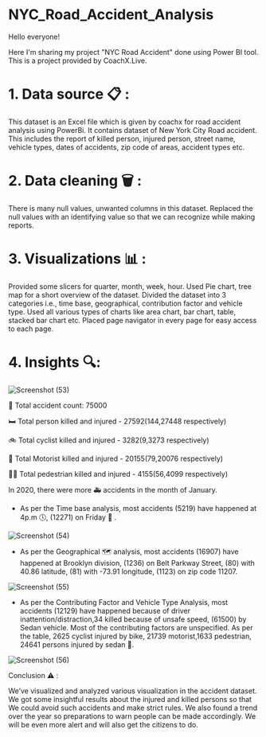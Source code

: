 # NYC_Road_Accident_Analysis

Hello everyone!

Here I'm sharing my project "NYC Road Accident" done using Power BI tool. This is a project provided by CoachX.Live.

# 1. Data source 📋 : 

This dataset is an Excel file which is given by coachx for road accident analysis using PowerBi. It contains dataset of New York City Road accident. This includes the report of killed person, injured person, street name, vehicle types, dates of accidents, zip code of areas, accident types etc.

# 2. Data cleaning 🗑 : 

There is many null values, unwanted columns in this dataset. Replaced the null values with an identifying value so that we can recognize while making reports.

# 3. Visualizations 📊 : 

Provided some slicers for quarter, month, week, hour. Used Pie chart, tree map for a short overview of the dataset. Divided the dataset into 3 categories i.e., time base, geographical, contribution factor and vehicle type. Used all various types of charts like area chart, bar chart, table, stacked bar chart etc. Placed page navigator in every page for easy access to each page.

# 4. Insights 🔍:

![Screenshot (53)](https://github.com/AnuskaSahu1996/NYC_Road_Accident_Analysis/assets/144818919/0592d935-3192-498f-aee8-10ca39e9cd13)

🛑 Total accident count: 75000

🛏 Total person killed and injured - 27592(144,27448 respectively)

🚲 Total cyclist killed and injured - 3282(9,3273 respectively)

🛵 Total Motorist killed and injured - 20155(79,20076 respectively)

🚶‍♂️ Total pedestrian killed and injured - 4155(56,4099 respectively)

In 2020, there were more 🚑 accidents in the month of January.

- As per the Time base analysis, most accidents (5219) have happened at 4p.m 🕔, (12271) on Friday 📅 .

![Screenshot (54)](https://github.com/AnuskaSahu1996/NYC_Road_Accident_Analysis/assets/144818919/9b83aa54-124b-47ee-8c80-81e1fdd6aaf4)


- As per the Geographical 🗺 analysis, most accidents (16907) have happened at Brooklyn division, (1236) on Belt Parkway Street, (80) with 40.86 latitude, (81) with -73.91 longitude, (1123) on zip code 11207.

![Screenshot (55)](https://github.com/AnuskaSahu1996/NYC_Road_Accident_Analysis/assets/144818919/488363e0-d2d5-4758-a198-7747ad82c500)


- As per the Contributing Factor and Vehicle Type Analysis, most accidents (12129) have happened because of driver inattention/distraction,34 killed because of unsafe speed, (61500) by Sedan vehicle. Most of the contributing factors are unspecified. 
As per the table, 2625 cyclist injured by bike, 21739 motorist,1633 pedestrian, 24641 persons injured by sedan 🚖.

![Screenshot (56)](https://github.com/AnuskaSahu1996/NYC_Road_Accident_Analysis/assets/144818919/824fd1e3-16a1-406f-9b5e-83bb475e429d)


Conclusion ⚠ :

We’ve visualized and analyzed various visualization in the accident dataset. We got some insightful results about the injured and killed persons so that We could avoid such accidents and make strict rules. We also found a trend over the year so preparations to warn people can be made accordingly. We will be even more alert and will also get the citizens to do.

